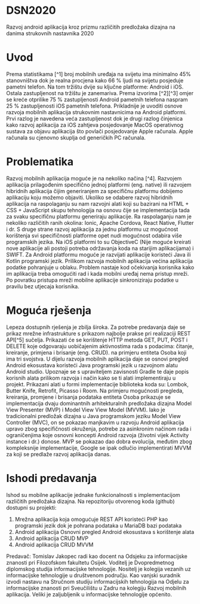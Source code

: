 # DSN2020
Razvoj android aplikacija kroz prizmu različitih predložaka dizajna na danima strukovnih nastavnika 2020

# Uvod
Prema statistikama [^1] broj mobilnih uređaja na svijetu ima minimalno 45% stanovništva dok je realna procjena kako 66 % ljudi na svijetu posjeduje pametni telefon. Na tom tržištu dvije su ključne platforme: Android i iOS. Ostala zastupljenost na tržištu je zanemariva. Prema izvorima [^2][^3] omjer se kreće otprilike 75 % zastupljenosti Android pametnih telefona naspram 25 % zastupljenosti iOS pametnih telefona. Prikladnije je uvoditi osnove razvoja mobilnih aplikacija strukovnim nastavnicima na Android platformi. Prvi razlog je navedena veća zastupljenost dok je drugi razlog činjenica kako razvoj aplikacija za iOS zahtjeva posjedovanje MacOS operativnog sustava za objavu aplikacija što povlači posjedovanje Apple računala. Apple računala su cjenovno skuplja od generičkih PC računala.
# Problematika
Razvoj mobilnih aplikacija moguće je na nekoliko načina [^4]. Razvojem aplikacija prilagođenim specifično jednoj platformi (eng. native) ili razvojem hibridnih aplikacija čijim generiranjem za  specifičnu platformu dobijemo aplikaciju koju možemo objaviti. Ukoliko se odabere razvoj hibridnih aplikacija na raspolaganju su nam razvojni alati koji su bazirani na HTML + CSS + JavaScript skupu tehnologija na osnovu čije se implementacija tada za svaku specifičnu platformu generiraju aplikacije. Ra raspolaganju nam je nekoliko različitih ranih okolina: Ionic, Apache Cordova, React Native, Flutter i dr. S druge strane razvoj aplikacija za jednu platformu uz mogućnost korištenja svi specifičnosti platforme opet nudi mogućnost odabira više programskih jezika. Na iOS platformi to su ObjectiveC (Nije moguće kreirati nove aplikacije ali postoji potreba održavanja koda na starijim aplikacijama) i SWIFT. Za Android platformu moguće je razvijati aplikacije koristeći Java ili Kotlin programski jezik. Prilikom razvoja mobilnih aplikacija većina aplikacija podatke pohranjuje u oblaku. Problem nastaje kod očekivanja korisnika kako im aplikacija treba omogućiti rad i kada mobilni uređaj nema pristup mreži. Po povratku pristupa mreži mobilne aplikacije sinkroniziraju podatke u pravilu bez utjecaja korisnika.
# Moguća rješenja
Lepeza dostupnih rješenja je zbilja široka. Za potrebe predavanja daje se prikaz mrežne infrastrukture s prikazom najbolje prakse pri realizaciji REST API[^5] sučelja. Prikazati će se korištenje HTTP metoda GET, PUT, POST i DELETE koje odgovaraju uobičajenim aktivnostima rada s podacima: čitanje, kreiranje, primjena i brisanje (eng. CRUD). na primjeru entiteta Osoba koji ima tri svojstva. U dijelu razvoja mobilnih aplikacija daje se osnovi pregled Android ekosustava koristeći Java programski jezik u razvojnom alatu Android studio. Upoznaje se s upraviteljem zavisnosti Gradle te daje popis korisnih alata prilikom razvoja i način kako se ti alati implementiraju u projekt. Prikazani alati u formi implementacije biblioteka koda su: Lombok, Butter Knife, Retrofit, Picasso i Room. Na primjeru mogućnosti pregleda, kreiranja, promjene i brisanja podataka entiteta Osoba prikazuje se implementacija dvaju dominantnih arhitekturalnih predložaka dizajna Model View Presenter (MVP) i Model View View Model (MVVM). Iako je tradicionalni predložak dizajna u Java programskom jeziku Model View Controller (MVC), on se pokazao manjkavim u razvoju Android aplikacija upravo zbog specifičnosti okruženja, potrebe za asinkronim načinom rada i ograničenjima koje osnovni koncepti Android razvoja (životni vijek Activity instance i dr.) donose. MVP se pokazao dao dobra evolucija, međutim zbog kompleksnije implementacije, Google se ipak odlučio implementirati MVVM za koji se predlaže razvoj aplikacija danas.  
# Ishodi predavanja
Ishod su mobilne aplikacije jednake funkcionalnosti s implementacijom različitih predložaka dizajna. Na repozitoriju otvorenog koda (github) dostupni su projekti:
1. Mrežna aplikacija koja omogućuje REST API koristeći PHP kao programski jezik dok je pohrana podataka u MariaDB bazi podataka 
2. Android aplikacija Osnovni pregled Android ekosustava s korištenje alata
3. Android aplikacija CRUD MVP
4. Android aplikacija CRUD MVVM

[1]: https://www.bankmycell.com/blog/how-many-phones-are-in-the-world
[2]: https://gs.statcounter.com/os-market-share/mobile/worldwide
[3]: https://deviceatlas.com/blog/android-v-ios-market-share
[4]: https://www.upwork.com/hiring/mobile/should-you-build-a-hybrid-mobile-app/
[5]: https://www.smashingmagazine.com/2018/01/understanding-using-rest-api/ 

Predavač: Tomislav Jakopec radi kao docent na Odsjeku za informacijske znanosti pri Filozofskom fakultetu Osijek. Voditelj je Dvopredmetnog diplomskog studija informacijske tehnologije. Nositelj je kolegija vezanih uz informacijske tehnologije u društvenom području. Kao vanjski suradnik izvodi nastavu na Stručnom studiju informacijskih tehnologija na Odjelu za informacijske znanosti pri Sveučilištu u Zadru na kolegiju Razvoj mobilnih aplikacija. Veliki je zaljubljenik u informacijske tehnologije općenito.